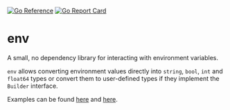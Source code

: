 [![Go Reference](https://pkg.go.dev/badge/github.com/lucafmarques/env.svg)](https://pkg.go.dev/github.com/lucafmarques/env)
[![Go Report Card](https://goreportcard.com/badge/github.com/lucafmarques/env)](https://goreportcard.com/report/github.com/lucafmarques/env)

# env
A small, no dependency library for interacting with environment variables.

`env` allows converting environment values directly into `string`, `bool`, `int` and `float64` types or convert them to user-defined types if they implement the `Builder` interface.

Examples can be found [here](/examples/) and [here](/env_test.go).
